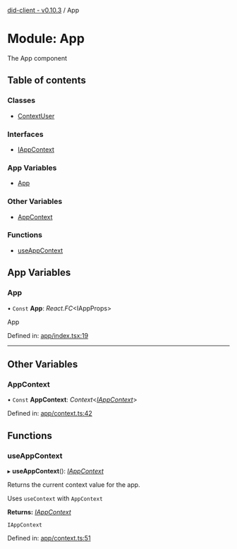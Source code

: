 [did-client - v0.10.3](../README.md) / App

# Module: App

The App component

## Table of contents

### Classes

- [ContextUser](../classes/app.contextuser.md)

### Interfaces

- [IAppContext](../interfaces/app.iappcontext.md)

### App Variables

- [App](app.md#app)

### Other Variables

- [AppContext](app.md#appcontext)

### Functions

- [useAppContext](app.md#useappcontext)

## App Variables

### App

• `Const` **App**: *React.FC*<IAppProps\>

App

Defined in: [app/index.tsx:19](https://github.com/Puzzlepart/did/blob/dev/client/app/index.tsx#L19)

___

## Other Variables

### AppContext

• `Const` **AppContext**: *Context*<[*IAppContext*](../interfaces/app.iappcontext.md)\>

Defined in: [app/context.ts:42](https://github.com/Puzzlepart/did/blob/dev/client/app/context.ts#L42)

## Functions

### useAppContext

▸ **useAppContext**(): [*IAppContext*](../interfaces/app.iappcontext.md)

Returns the current context value for the app.

Uses `useContext` with `AppContext`

**Returns:** [*IAppContext*](../interfaces/app.iappcontext.md)

`IAppContext`

Defined in: [app/context.ts:51](https://github.com/Puzzlepart/did/blob/dev/client/app/context.ts#L51)
